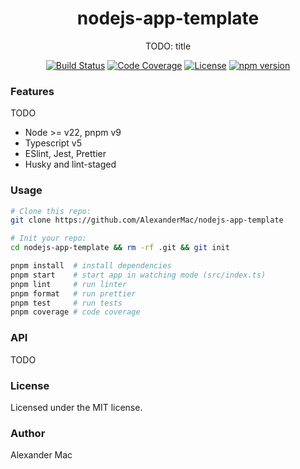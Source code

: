 <p align="center">
  <h1 align="center">nodejs-app-template</h1>
  <p align="center">TODO: title</p>
  <p align="center">
    <a href="https://github.com/alexandermac/nodejs-app-template/actions/workflows/ci.yml?query=branch%3Amaster"><img src="https://github.com/alexandermac/nodejs-app-template/actions/workflows/ci.yml/badge.svg" alt="Build Status"></a>
    <a href="https://codecov.io/gh/AlexanderMac/nodejs-app-template"><img src="https://codecov.io/gh/AlexanderMac/nodejs-app-template/branch/master/graph/badge.svg" alt="Code Coverage"></a>
    <a href="LICENSE"><img src="https://img.shields.io/github/license/alexandermac/nodejs-app-template.svg" alt="License"></a>
    <a href="https://badge.fury.io/js/nodejs-app-template"><img src="https://badge.fury.io/js/nodejs-app-template.svg" alt="npm version"></a>
  </p>
</p>

### Features
TODO
- Node >= v22, pnpm v9
- Typescript v5
- ESlint, Jest, Prettier
- Husky and lint-staged

### Usage
```sh
# Clone this repo:
git clone https://github.com/AlexanderMac/nodejs-app-template

# Init your repo:
cd nodejs-app-template && rm -rf .git && git init

pnpm install  # install dependencies
pnpm start    # start app in watching mode (src/index.ts)
pnpm lint     # run linter
pnpm format   # run prettier
pnpm test     # run tests
pnpm coverage # code coverage
```

### API
TODO

### License
Licensed under the MIT license.

### Author
Alexander Mac
